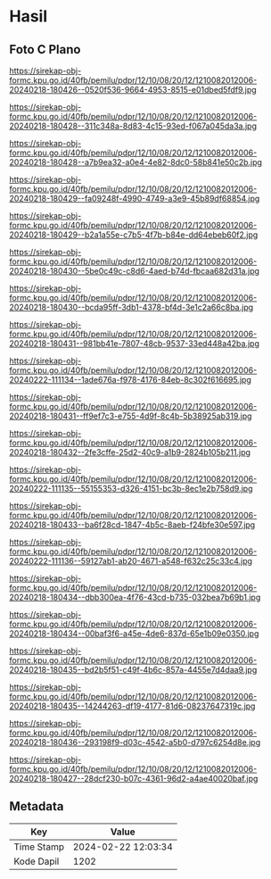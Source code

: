 # Hasil

## Foto C Plano

https://sirekap-obj-formc.kpu.go.id/40fb/pemilu/pdpr/12/10/08/20/12/1210082012006-20240218-180426--0520f536-9664-4953-8515-e01dbed5fdf9.jpg

https://sirekap-obj-formc.kpu.go.id/40fb/pemilu/pdpr/12/10/08/20/12/1210082012006-20240218-180428--311c348a-8d83-4c15-93ed-f067a045da3a.jpg

https://sirekap-obj-formc.kpu.go.id/40fb/pemilu/pdpr/12/10/08/20/12/1210082012006-20240218-180428--a7b9ea32-a0e4-4e82-8dc0-58b841e50c2b.jpg

https://sirekap-obj-formc.kpu.go.id/40fb/pemilu/pdpr/12/10/08/20/12/1210082012006-20240218-180429--fa09248f-4990-4749-a3e9-45b89df68854.jpg

https://sirekap-obj-formc.kpu.go.id/40fb/pemilu/pdpr/12/10/08/20/12/1210082012006-20240218-180429--b2a1a55e-c7b5-4f7b-b84e-dd64ebeb60f2.jpg

https://sirekap-obj-formc.kpu.go.id/40fb/pemilu/pdpr/12/10/08/20/12/1210082012006-20240218-180430--5be0c49c-c8d6-4aed-b74d-fbcaa682d31a.jpg

https://sirekap-obj-formc.kpu.go.id/40fb/pemilu/pdpr/12/10/08/20/12/1210082012006-20240218-180430--bcda95ff-3db1-4378-bf4d-3e1c2a66c8ba.jpg

https://sirekap-obj-formc.kpu.go.id/40fb/pemilu/pdpr/12/10/08/20/12/1210082012006-20240218-180431--981bb41e-7807-48cb-9537-33ed448a42ba.jpg

https://sirekap-obj-formc.kpu.go.id/40fb/pemilu/pdpr/12/10/08/20/12/1210082012006-20240222-111134--1ade676a-f978-4176-84eb-8c302f616695.jpg

https://sirekap-obj-formc.kpu.go.id/40fb/pemilu/pdpr/12/10/08/20/12/1210082012006-20240218-180431--ff9ef7c3-e755-4d9f-8c4b-5b38925ab319.jpg

https://sirekap-obj-formc.kpu.go.id/40fb/pemilu/pdpr/12/10/08/20/12/1210082012006-20240218-180432--2fe3cffe-25d2-40c9-a1b9-2824b105b211.jpg

https://sirekap-obj-formc.kpu.go.id/40fb/pemilu/pdpr/12/10/08/20/12/1210082012006-20240222-111135--55155353-d326-4151-bc3b-8ec1e2b758d9.jpg

https://sirekap-obj-formc.kpu.go.id/40fb/pemilu/pdpr/12/10/08/20/12/1210082012006-20240218-180433--ba6f28cd-1847-4b5c-8aeb-f24bfe30e597.jpg

https://sirekap-obj-formc.kpu.go.id/40fb/pemilu/pdpr/12/10/08/20/12/1210082012006-20240222-111136--59127ab1-ab20-4671-a548-f632c25c33c4.jpg

https://sirekap-obj-formc.kpu.go.id/40fb/pemilu/pdpr/12/10/08/20/12/1210082012006-20240218-180434--dbb300ea-4f76-43cd-b735-032bea7b69b1.jpg

https://sirekap-obj-formc.kpu.go.id/40fb/pemilu/pdpr/12/10/08/20/12/1210082012006-20240218-180434--00baf3f6-a45e-4de6-837d-65e1b09e0350.jpg

https://sirekap-obj-formc.kpu.go.id/40fb/pemilu/pdpr/12/10/08/20/12/1210082012006-20240218-180435--bd2b5f51-c49f-4b6c-857a-4455e7d4daa9.jpg

https://sirekap-obj-formc.kpu.go.id/40fb/pemilu/pdpr/12/10/08/20/12/1210082012006-20240218-180435--14244263-df19-4177-81d6-08237647319c.jpg

https://sirekap-obj-formc.kpu.go.id/40fb/pemilu/pdpr/12/10/08/20/12/1210082012006-20240218-180436--293198f9-d03c-4542-a5b0-d797c6254d8e.jpg

https://sirekap-obj-formc.kpu.go.id/40fb/pemilu/pdpr/12/10/08/20/12/1210082012006-20240218-180427--28dcf230-b07c-4361-96d2-a4ae40020baf.jpg


## Metadata

| Key        | Value               |
| ---------- | ------------------- |
| Time Stamp | 2024-02-22 12:03:34 |
| Kode Dapil | 1202                |



